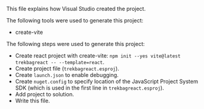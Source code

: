 This file explains how Visual Studio created the project.

The following tools were used to generate this project:
- create-vite

The following steps were used to generate this project:
- Create react project with create-vite: `npm init --yes vite@latest trekbagreact -- --template=react`.
- Create project file (`trekbagreact.esproj`).
- Create `launch.json` to enable debugging.
- Create `nuget.config` to specify location of the JavaScript Project System SDK (which is used in the first line in `trekbagreact.esproj`).
- Add project to solution.
- Write this file.
